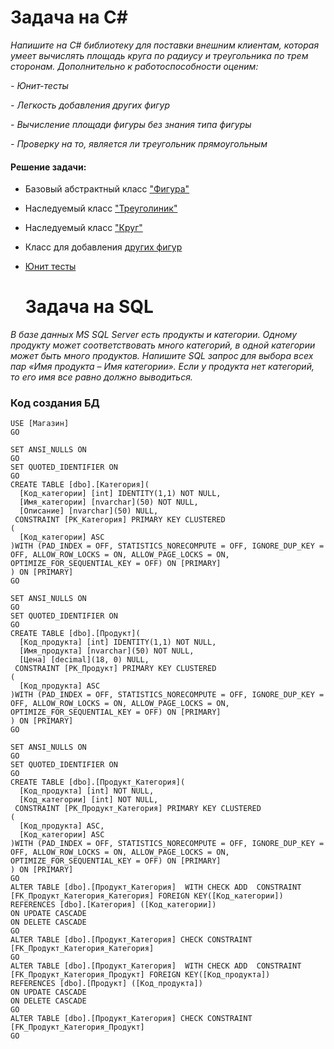 # Задача на C#
*Напишите на C# библиотеку для поставки внешним клиентам, которая умеет вычислять площадь круга по радиусу и треугольника по трем сторонам. Дополнительно к работоспособности оценим:*

*- Юнит-тесты*

*- Легкость добавления других фигур*

*- Вычисление площади фигуры без знания типа фигуры*

*- Проверку на то, является ли треугольник прямоугольным*

#### Решение задачи:
- Базовый абстрактный класс ["Фигура"](https://github.com/BerezkaVika/Mindbox_Test_Task/blob/main/LibraryFigures/LibraryFigures/Figure.cs)
- Наследуемый класс ["Треуголиник"](https://github.com/BerezkaVika/Mindbox_Test_Task/blob/main/LibraryFigures/LibraryFigures/Triangle.cs)
- Наследуемый класс ["Круг"](https://github.com/BerezkaVika/Mindbox_Test_Task/blob/main/LibraryFigures/LibraryFigures/Circle.cs)
- Класс для добавления [других фигур](https://github.com/BerezkaVika/Mindbox_Test_Task/blob/main/LibraryFigures/LibraryFigures/FigurePrototype.cs)
- [Юнит тесты](https://github.com/BerezkaVika/Mindbox_Test_Task/blob/main/LibraryFigures/UnitTestProject1/UnitTest1.cs)

  # Задача на SQL
  
*В базе данных MS SQL Server есть продукты и категории. Одному продукту может соответствовать много категорий, в одной категории может быть много продуктов. Напишите SQL запрос для выбора всех пар «Имя продукта – Имя категории». Если у продукта нет категорий, то его имя все равно должно выводиться.*

### Код создания БД
```
USE [Магазин]
GO

SET ANSI_NULLS ON
GO
SET QUOTED_IDENTIFIER ON
GO
CREATE TABLE [dbo].[Категория](
  [Код_категории] [int] IDENTITY(1,1) NOT NULL,
  [Имя_категории] [nvarchar](50) NOT NULL,
  [Описание] [nvarchar](50) NULL,
 CONSTRAINT [PK_Категория] PRIMARY KEY CLUSTERED 
(
  [Код_категории] ASC
)WITH (PAD_INDEX = OFF, STATISTICS_NORECOMPUTE = OFF, IGNORE_DUP_KEY = OFF, ALLOW_ROW_LOCKS = ON, ALLOW_PAGE_LOCKS = ON, OPTIMIZE_FOR_SEQUENTIAL_KEY = OFF) ON [PRIMARY]
) ON [PRIMARY]
GO

SET ANSI_NULLS ON
GO
SET QUOTED_IDENTIFIER ON
GO
CREATE TABLE [dbo].[Продукт](
  [Код_продукта] [int] IDENTITY(1,1) NOT NULL,
  [Имя_продукта] [nvarchar](50) NOT NULL,
  [Цена] [decimal](18, 0) NULL,
 CONSTRAINT [PK_Продукт] PRIMARY KEY CLUSTERED 
(
  [Код_продукта] ASC
)WITH (PAD_INDEX = OFF, STATISTICS_NORECOMPUTE = OFF, IGNORE_DUP_KEY = OFF, ALLOW_ROW_LOCKS = ON, ALLOW_PAGE_LOCKS = ON, OPTIMIZE_FOR_SEQUENTIAL_KEY = OFF) ON [PRIMARY]
) ON [PRIMARY]
GO

SET ANSI_NULLS ON
GO
SET QUOTED_IDENTIFIER ON
GO
CREATE TABLE [dbo].[Продукт_Категория](
  [Код_продукта] [int] NOT NULL,
  [Код_категории] [int] NOT NULL,
 CONSTRAINT [PK_Продукт_Категория] PRIMARY KEY CLUSTERED 
(
  [Код_продукта] ASC,
  [Код_категории] ASC
)WITH (PAD_INDEX = OFF, STATISTICS_NORECOMPUTE = OFF, IGNORE_DUP_KEY = OFF, ALLOW_ROW_LOCKS = ON, ALLOW_PAGE_LOCKS = ON, OPTIMIZE_FOR_SEQUENTIAL_KEY = OFF) ON [PRIMARY]
) ON [PRIMARY]
GO
ALTER TABLE [dbo].[Продукт_Категория]  WITH CHECK ADD  CONSTRAINT [FK_Продукт_Категория_Категория] FOREIGN KEY([Код_категории])
REFERENCES [dbo].[Категория] ([Код_категории])
ON UPDATE CASCADE
ON DELETE CASCADE
GO
ALTER TABLE [dbo].[Продукт_Категория] CHECK CONSTRAINT [FK_Продукт_Категория_Категория]
GO
ALTER TABLE [dbo].[Продукт_Категория]  WITH CHECK ADD  CONSTRAINT [FK_Продукт_Категория_Продукт] FOREIGN KEY([Код_продукта])
REFERENCES [dbo].[Продукт] ([Код_продукта])
ON UPDATE CASCADE
ON DELETE CASCADE
GO
ALTER TABLE [dbo].[Продукт_Категория] CHECK CONSTRAINT [FK_Продукт_Категория_Продукт]
GO
```
